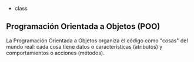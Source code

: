 
* class

## Programación Orientada a Objetos (POO)

La Programación Orientada a Objetos organiza el código como "cosas" del mundo real: cada cosa tiene datos o características (atributos) y comportamientos o acciones (métodos).